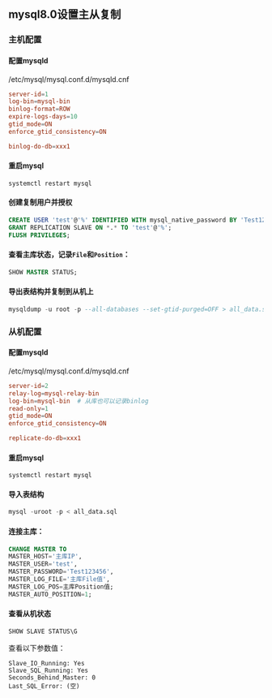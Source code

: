 ## mysql8.0设置主从复制
### 主机配置
#### 配置mysqld
/etc/mysql/mysql.conf.d/mysqld.cnf
```conf
server-id=1
log-bin=mysql-bin
binlog-format=ROW
expire-logs-days=10
gtid_mode=ON
enforce_gtid_consistency=ON

binlog-do-db=xxx1
```
#### 重启mysql
`systemctl restart mysql`
#### 创建复制用户并授权
```sql
CREATE USER 'test'@'%' IDENTIFIED WITH mysql_native_password BY 'Test123456';
GRANT REPLICATION SLAVE ON *.* TO 'test'@'%';
FLUSH PRIVILEGES;
```
#### **查看主库状态**，记录`File`和`Position`：
```sql
SHOW MASTER STATUS;
```
#### 导出表结构并复制到从机上
```sql
mysqldump -u root -p --all-databases --set-gtid-purged=OFF > all_data.sql
```

### 从机配置
#### 配置mysqld
/etc/mysql/mysql.conf.d/mysqld.cnf
```conf
server-id=2
relay-log=mysql-relay-bin
log-bin=mysql-bin  # 从库也可以记录binlog
read-only=1
gtid_mode=ON
enforce_gtid_consistency=ON

replicate-do-db=xxx1
```
#### 重启mysql
`systemctl restart mysql`

#### 导入表结构
```sql
mysql -uroot -p < all_data.sql
```
#### **连接主库**：

```sql
CHANGE MASTER TO
MASTER_HOST='主库IP',
MASTER_USER='test',
MASTER_PASSWORD='Test123456',
MASTER_LOG_FILE='主库File值',
MASTER_LOG_POS=主库Position值;
MASTER_AUTO_POSITION=1;
```
#### 查看从机状态
```sql
SHOW SLAVE STATUS\G
```
查看以下参数值：
```text
Slave_IO_Running: Yes
Slave_SQL_Running: Yes
Seconds_Behind_Master: 0
Last_SQL_Error: (空)
```